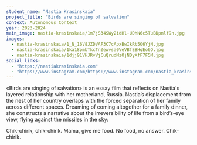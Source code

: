 ```yaml
---
student_name: "Nastia Krasinskaia"
project_title: "Birds are singing of salvation"
context: Autonomous Context
year: 2023-2024
main_image: nastia-krasinskaia/1m7jS34SWy2idHl-UDhN6c5TuBDpnlf9n.jpg
images:
  - nastia-krasinskaia/1_N_16V8JZDVAF3C7cApxBwIkRt5O6YjN.jpg
  - nastia-krasinskaia/1ka18pmbTkcTnZewvsa0VeVBfEBHqEo6O.jpg
  - nastia-krasinskaia/1djj91VHJRvVjCuQrudMzOjNDyXfF7F5M.jpg
social_links:
  - "https://nastiakrasinskaia.com"
  - "https://www.instagram.com/https://www.instagram.com/nastia_krasinskaia?igsh=MTRwYzJ1ZHN3YnIwcg%3D%3D&utm_source=qr"
---
```

«Birds are singing of salvation» is an essay film that reflects on Nastia's layered relationship with her motherland, Russia. Nastia’s displacement from the nest of her country overlaps with the forced separation of her family across different spaces. Dreaming of coming altogether for a family dinner, she constructs a narrative about the irreversibility of life from a bird’s-eye view, flying against the missiles in the sky:

Chik-chirik, chik-chirik. Mama, give me food. No food, no answer. Chik-chirik. 
